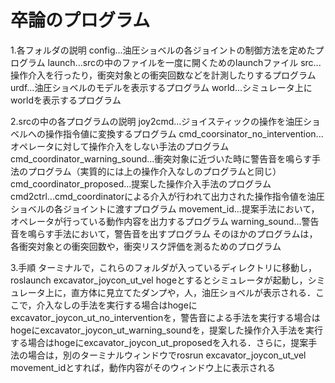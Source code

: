 # 卒論のプログラム

1.各フォルダの説明
config...油圧ショベルの各ジョイントの制御方法を定めたプログラム
launch...srcの中のファイルを一度に開くためのlaunchファイル
src...操作介入を行ったり，衝突対象との衝突回数などを計測したりするプログラム
urdf...油圧ショベルのモデルを表示するプログラム
world...シミュレータ上にworldを表示するプログラム

2.srcの中の各プログラムの説明
joy2cmd...ジョイスティックの操作を油圧ショベルへの操作指令値に変換するプログラム
cmd_coorsinator_no_intervention...オペレータに対して操作介入をしない手法のプログラム
cmd_coordinator_warning_sound...衝突対象に近づいた時に警告音を鳴らす手法のプログラム（実質的には上の操作介入なしのプログラムと同じ）
cmd_coordinator_proposed...提案した操作介入手法のプログラム
cmd2ctrl...cmd_coordinatorによる介入が行われて出力された操作指令値を油圧ショベルの各ジョイントに渡すプログラム
movement_id...提案手法において，オペレータが行っている動作内容を出力するプログラム
warning_sound...警告音を鳴らす手法において，警告音を出すプログラム
そのほかのプログラムは，各衝突対象との衝突回数や，衝突リスク評価を測るためのプログラム

3.手順
ターミナルで，これらのフォルダが入っているディレクトリに移動し，roslaunch excavator_joycon_ut_vel hogeとするとシミュレータが起動し，シミュレータ上に，直方体に見立てたダンプや，人，油圧ショベルが表示される．ここで，介入なしの手法を実行する場合はhogeにexcavator_joycon_ut_no_interventionを，警告音による手法を実行する場合はhogeにexcavator_joycon_ut_warning_soundを，提案した操作介入手法を実行する場合はhogeにexcavator_joycon_ut_proposedを入れる．さらに，提案手法の場合は，別のターミナルウィンドウでrosrun excavator_joycon_ut_vel movement_idとすれば，動作内容がそのウィンドウ上に表示される
